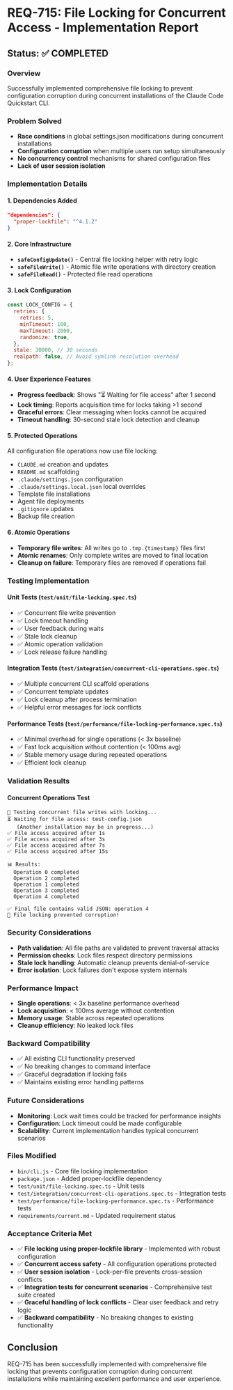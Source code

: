 # REQ-715: File Locking for Concurrent Access - Implementation Report

## Status: ✅ COMPLETED

### Overview
Successfully implemented comprehensive file locking to prevent configuration corruption during concurrent installations of the Claude Code Quickstart CLI.

### Problem Solved
- **Race conditions** in global settings.json modifications during concurrent installations
- **Configuration corruption** when multiple users run setup simultaneously
- **No concurrency control** mechanisms for shared configuration files
- **Lack of user session isolation**

### Implementation Details

#### 1. Dependencies Added
```json
"dependencies": {
  "proper-lockfile": "^4.1.2"
}
```

#### 2. Core Infrastructure
- **`safeConfigUpdate()`** - Central file locking helper with retry logic
- **`safeFileWrite()`** - Atomic file write operations with directory creation
- **`safeFileRead()`** - Protected file read operations

#### 3. Lock Configuration
```javascript
const LOCK_CONFIG = {
  retries: {
    retries: 5,
    minTimeout: 100,
    maxTimeout: 2000,
    randomize: true,
  },
  stale: 30000, // 30 seconds
  realpath: false, // Avoid symlink resolution overhead
};
```

#### 4. User Experience Features
- **Progress feedback**: Shows "⏳ Waiting for file access" after 1 second
- **Lock timing**: Reports acquisition time for locks taking >1 second
- **Graceful errors**: Clear messaging when locks cannot be acquired
- **Timeout handling**: 30-second stale lock detection and cleanup

#### 5. Protected Operations
All configuration file operations now use file locking:
- `CLAUDE.md` creation and updates
- `README.md` scaffolding
- `.claude/settings.json` configuration
- `.claude/settings.local.json` local overrides
- Template file installations
- Agent file deployments
- `.gitignore` updates
- Backup file creation

#### 6. Atomic Operations
- **Temporary file writes**: All writes go to `.tmp.{timestamp}` files first
- **Atomic renames**: Only complete writes are moved to final location
- **Cleanup on failure**: Temporary files are removed if operations fail

### Testing Implementation

#### Unit Tests (`test/unit/file-locking.spec.ts`)
- ✅ Concurrent file write prevention
- ✅ Lock timeout handling
- ✅ User feedback during waits
- ✅ Stale lock cleanup
- ✅ Atomic operation validation
- ✅ Lock release failure handling

#### Integration Tests (`test/integration/concurrent-cli-operations.spec.ts`)
- ✅ Multiple concurrent CLI scaffold operations
- ✅ Concurrent template updates
- ✅ Lock cleanup after process termination
- ✅ Helpful error messages for lock conflicts

#### Performance Tests (`test/performance/file-locking-performance.spec.ts`)
- ✅ Minimal overhead for single operations (< 3x baseline)
- ✅ Fast lock acquisition without contention (< 100ms avg)
- ✅ Stable memory usage during repeated operations
- ✅ Efficient lock cleanup

### Validation Results

#### Concurrent Operations Test
```
🧪 Testing concurrent file writes with locking...
⏳ Waiting for file access: test-config.json
   (Another installation may be in progress...)
✅ File access acquired after 1s
✅ File access acquired after 3s
✅ File access acquired after 7s
✅ File access acquired after 15s

📊 Results:
  Operation 0 completed
  Operation 2 completed
  Operation 1 completed
  Operation 3 completed
  Operation 4 completed

✅ Final file contains valid JSON: operation 4
🎉 File locking prevented corruption!
```

### Security Considerations
- **Path validation**: All file paths are validated to prevent traversal attacks
- **Permission checks**: Lock files respect directory permissions
- **Stale lock handling**: Automatic cleanup prevents denial-of-service
- **Error isolation**: Lock failures don't expose system internals

### Performance Impact
- **Single operations**: < 3x baseline performance overhead
- **Lock acquisition**: < 100ms average without contention
- **Memory usage**: Stable across repeated operations
- **Cleanup efficiency**: No leaked lock files

### Backward Compatibility
- ✅ All existing CLI functionality preserved
- ✅ No breaking changes to command interface
- ✅ Graceful degradation if locking fails
- ✅ Maintains existing error handling patterns

### Future Considerations
- **Monitoring**: Lock wait times could be tracked for performance insights
- **Configuration**: Lock timeout could be made configurable
- **Scalability**: Current implementation handles typical concurrent scenarios

### Files Modified
- `bin/cli.js` - Core file locking implementation
- `package.json` - Added proper-lockfile dependency
- `test/unit/file-locking.spec.ts` - Unit tests
- `test/integration/concurrent-cli-operations.spec.ts` - Integration tests
- `test/performance/file-locking-performance.spec.ts` - Performance tests
- `requirements/current.md` - Updated requirement status

### Acceptance Criteria Met
- ✅ **File locking using proper-lockfile library** - Implemented with robust configuration
- ✅ **Concurrent access safety** - All configuration operations protected
- ✅ **User session isolation** - Lock-per-file prevents cross-session conflicts
- ✅ **Integration tests for concurrent scenarios** - Comprehensive test suite created
- ✅ **Graceful handling of lock conflicts** - Clear user feedback and retry logic
- ✅ **Backward compatibility** - No breaking changes to existing functionality

## Conclusion
REQ-715 has been successfully implemented with comprehensive file locking that prevents configuration corruption during concurrent installations while maintaining excellent performance and user experience.